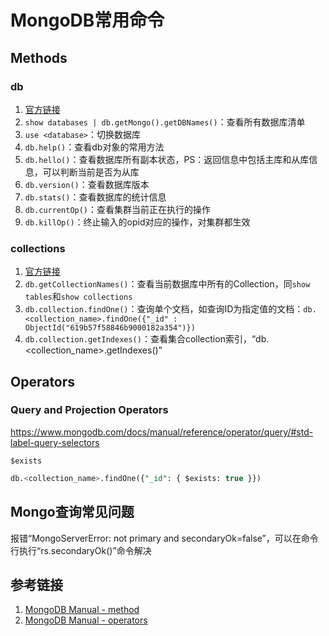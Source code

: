 # MongoDB常用命令

## Methods

### db
1. [官方链接](https://www.mongodb.com/docs/manual/reference/method/js-database/)
2. `show databases | db.getMongo().getDBNames()`：查看所有数据库清单
3. `use <database>`：切换数据库
4. `db.help()`：查看db对象的常用方法
5. `db.hello()`：查看数据库所有副本状态，PS：返回信息中包括主库和从库信息，可以判断当前是否为从库
6. `db.version()`：查看数据库版本
7. `db.stats()`：查看数据库的统计信息
8. `db.currentOp()`：查看集群当前正在执行的操作
9. `db.killOp()`：终止输入的opid对应的操作，对集群都生效


### collections
1. [官方链接](https://www.mongodb.com/docs/manual/reference/method/js-collection/)
2. `db.getCollectionNames()`：查看当前数据库中所有的Collection，同`show tables`和`show collections`
3. `db.collection.findOne()`：查询单个文档，如查询ID为指定值的文档：`db.<collection_name>.findOne({"_id" : ObjectId("619b57f58846b9000182a354")})`
4. `db.collection.getIndexes()`：查看集合collection索引，“db.<collection_name>.getIndexes()”


## Operators

### Query and Projection Operators
https://www.mongodb.com/docs/manual/reference/operator/query/#std-label-query-selectors


`$exists`
```sql
db.<collection_name>.findOne({"_id": { $exists: true }})
```


## Mongo查询常见问题
报错“MongoServerError: not primary and secondaryOk=false”，可以在命令行执行“rs.secondaryOk()”命令解决



## 参考链接
1. [MongoDB Manual - method](https://www.mongodb.com/docs/manual/reference/method/)
2. [MongoDB Manual - operators](https://www.mongodb.com/docs/manual/reference/operator/)